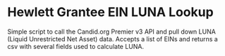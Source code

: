 # Hewlett Grantee EIN LUNA Lookup

Simple script to call the Candid.org Premier v3 API and pull down LUNA (Liquid Unrestricted Net Asset) data. Accepts a list of EINs and returns a csv with several fields used to calculate LUNA.
